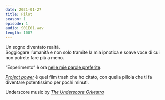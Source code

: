 ```yaml
---
date: 2021-01-27
title: Pilot
season: 1
episode: 1
audio: S01E01.wav
length: 1007
---
```

Un sogno diventato realtà.   
Soggiogare l’umanità e non solo tramite la mia ipnotica e soave voce di cui non potrete fare più a meno.

<q>Esperimento</q> è ora [nelle mie parole preferite](/parole 'Le parole che Tommi ama').

[<cite>Project power</cite>](https://www.themoviedb.org/movie/605116-project-power 'Project Power') è quel film trash che ho citato, con quella pillola che ti fa diventare potentissimo per pochi minuti.

Underscore music by [<cite>The Underscore Orkestra</cite>](https://www.theunderscoreorkestra.com 'The Underscore Orkestra')
